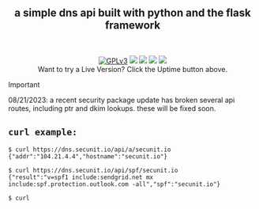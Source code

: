 <p align="center">
<h2 align="center">a simple dns api built with python and the flask framework</h2>
</p>
<br />
<p align="center">
<a href="https://www.gnu.org/licenses/gpl-3.0.html"><img src="https://img.shields.io/badge/license-GPLv3-red?style=flat-square" alt="GPLv3"></a>
<img src="https://img.shields.io/badge/python-3.10-darkgreen?style=flat-square&logo=flask"></i>
<img src="https://img.shields.io/github/actions/workflow/status/x86txt/dnssite/zappa.yml?style=flat-square&logo=githubactions"></i>
<a href="https://github.com/x86txt/dnsSite/security/code-scanning"><img src="https://github.com/x86txt/dnsSite/actions/workflows/github-code-scanning/codeql/badge.svg?branch=main"></i></a>
<a href="https://dns.secunit.io/"><img src="https://betteruptime.com/status-badges/v1/monitor/pyr7.svg"></a><br />
Want to try a Live Version? Click the Uptime button above.
</p>

> [!IMPORTANT]  
> 08/21/2023: a recent security package update has broken several api routes, including ptr and dkim lookups. these will be fixed soon. 
&nbsp;
&nbsp;
## `curl example:`
```
$ curl https://dns.secunit.io/api/a/secunit.io
{"addr":"104.21.4.4","hostname":"secunit.io"}

$ curl https://dns.secunit.io/api/spf/secunit.io
{"result":"v=spf1 include:sendgrid.net mx include:spf.protection.outlook.com -all","spf":"secunit.io"}

$ curl 
```
